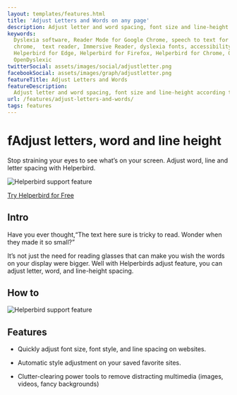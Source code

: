 ```yaml
---
layout: templates/features.html
title: 'Adjust Letters and Words on any page'
description: Adjust letter and word spacing, font size and line-height according to your needs.
keywords:
  Dyslexia software, Reader Mode for Google Chrome, speech to text for chrome, Text to speech for
  chrome,  text reader, Immersive Reader, dyslexia fonts, accessibility software, dyslexia software,
  Helperbird for Edge, Helperbird for Firefox, Helperbird for Chrome, Opendyslexic for Chrome,
  OpenDyslexic
twitterSocial: assets/images/social/adjustletter.png
facebookSocial: assets/images/graph/adjustletter.png
featureTitle: Adjust Letters and Words
featureDescription:
  Adjust letter and word spacing, font size and line-height according to your needs.
url: /features/adjust-letters-and-words/
tags: features
---
```


# fAdjust letters, word and line height

Stop straining your eyes to see what’s on your screen. Adjust word, line and letter spacing with
Helperbird.

![Helperbird support feature](https://www.helperbird.com/assets/images/new/adjust-letters-and-words/adjust-letters-and-words-helperbird.png)

[Try Helperbird for Free](/pricing)

## Intro

Have you ever thought,“The text here sure is tricky to read. Wonder when they made it so small?”

It’s not just the need for reading glasses that can make you wish the words on your display were
bigger. Well with Helperbirds adjust feature, you can adjust letter, word, and line-height spacing.

## How to

![Helperbird support feature](https://img.youtube.com/vi/QmFo0u4aIF4/sddefault.jpg)

## Features

- Quickly adjust font size, font style, and line spacing on websites.

- Automatic style adjustment on your saved favorite sites.

- Clutter-clearing power tools to remove distracting multimedia (images, videos, fancy backgrounds)
